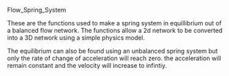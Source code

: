 Flow_Spring_System

These are the functions used to make a spring system in equillibrium out of a balanced flow network.
The functions allow a 2d network to be converted into a 3D network using a simple physics model.


The equilibrium can also be found using an unbalanced spring system but only the rate of change of
acceleration will reach zero. the acceleration will remain constant and the velocity will increase to infintiy.